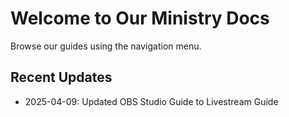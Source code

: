 # Welcome to Our Ministry Docs

Browse our guides using the navigation menu.

## Recent Updates
- 2025-04-09: Updated OBS Studio Guide to Livestream Guide